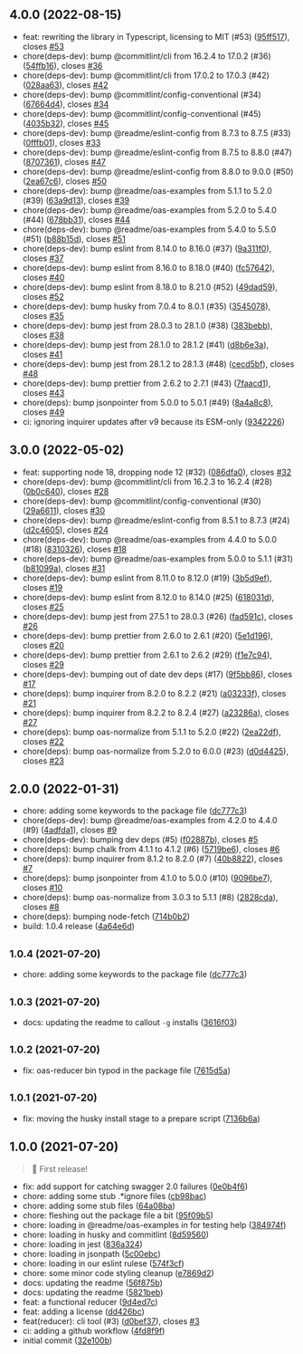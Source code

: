 ## 4.0.0 (2022-08-15)

* feat: rewriting the library in Typescript, licensing to MIT (#53) ([95ff517](https://github.com/readmeio/oas-reducer/commit/95ff517)), closes [#53](https://github.com/readmeio/oas-reducer/issues/53)
* chore(deps-dev): bump @commitlint/cli from 16.2.4 to 17.0.2 (#36) ([54ffb16](https://github.com/readmeio/oas-reducer/commit/54ffb16)), closes [#36](https://github.com/readmeio/oas-reducer/issues/36)
* chore(deps-dev): bump @commitlint/cli from 17.0.2 to 17.0.3 (#42) ([028aa63](https://github.com/readmeio/oas-reducer/commit/028aa63)), closes [#42](https://github.com/readmeio/oas-reducer/issues/42)
* chore(deps-dev): bump @commitlint/config-conventional (#34) ([67664d4](https://github.com/readmeio/oas-reducer/commit/67664d4)), closes [#34](https://github.com/readmeio/oas-reducer/issues/34)
* chore(deps-dev): bump @commitlint/config-conventional (#45) ([4035b32](https://github.com/readmeio/oas-reducer/commit/4035b32)), closes [#45](https://github.com/readmeio/oas-reducer/issues/45)
* chore(deps-dev): bump @readme/eslint-config from 8.7.3 to 8.7.5 (#33) ([0fffb01](https://github.com/readmeio/oas-reducer/commit/0fffb01)), closes [#33](https://github.com/readmeio/oas-reducer/issues/33)
* chore(deps-dev): bump @readme/eslint-config from 8.7.5 to 8.8.0 (#47) ([8707361](https://github.com/readmeio/oas-reducer/commit/8707361)), closes [#47](https://github.com/readmeio/oas-reducer/issues/47)
* chore(deps-dev): bump @readme/eslint-config from 8.8.0 to 9.0.0 (#50) ([2ea67c6](https://github.com/readmeio/oas-reducer/commit/2ea67c6)), closes [#50](https://github.com/readmeio/oas-reducer/issues/50)
* chore(deps-dev): bump @readme/oas-examples from 5.1.1 to 5.2.0 (#39) ([63a9d13](https://github.com/readmeio/oas-reducer/commit/63a9d13)), closes [#39](https://github.com/readmeio/oas-reducer/issues/39)
* chore(deps-dev): bump @readme/oas-examples from 5.2.0 to 5.4.0 (#44) ([678bb31](https://github.com/readmeio/oas-reducer/commit/678bb31)), closes [#44](https://github.com/readmeio/oas-reducer/issues/44)
* chore(deps-dev): bump @readme/oas-examples from 5.4.0 to 5.5.0 (#51) ([b88b15d](https://github.com/readmeio/oas-reducer/commit/b88b15d)), closes [#51](https://github.com/readmeio/oas-reducer/issues/51)
* chore(deps-dev): bump eslint from 8.14.0 to 8.16.0 (#37) ([9a311f0](https://github.com/readmeio/oas-reducer/commit/9a311f0)), closes [#37](https://github.com/readmeio/oas-reducer/issues/37)
* chore(deps-dev): bump eslint from 8.16.0 to 8.18.0 (#40) ([fc57642](https://github.com/readmeio/oas-reducer/commit/fc57642)), closes [#40](https://github.com/readmeio/oas-reducer/issues/40)
* chore(deps-dev): bump eslint from 8.18.0 to 8.21.0 (#52) ([49dad59](https://github.com/readmeio/oas-reducer/commit/49dad59)), closes [#52](https://github.com/readmeio/oas-reducer/issues/52)
* chore(deps-dev): bump husky from 7.0.4 to 8.0.1 (#35) ([3545078](https://github.com/readmeio/oas-reducer/commit/3545078)), closes [#35](https://github.com/readmeio/oas-reducer/issues/35)
* chore(deps-dev): bump jest from 28.0.3 to 28.1.0 (#38) ([383bebb](https://github.com/readmeio/oas-reducer/commit/383bebb)), closes [#38](https://github.com/readmeio/oas-reducer/issues/38)
* chore(deps-dev): bump jest from 28.1.0 to 28.1.2 (#41) ([d8b6e3a](https://github.com/readmeio/oas-reducer/commit/d8b6e3a)), closes [#41](https://github.com/readmeio/oas-reducer/issues/41)
* chore(deps-dev): bump jest from 28.1.2 to 28.1.3 (#48) ([cecd5bf](https://github.com/readmeio/oas-reducer/commit/cecd5bf)), closes [#48](https://github.com/readmeio/oas-reducer/issues/48)
* chore(deps-dev): bump prettier from 2.6.2 to 2.7.1 (#43) ([7faacd1](https://github.com/readmeio/oas-reducer/commit/7faacd1)), closes [#43](https://github.com/readmeio/oas-reducer/issues/43)
* chore(deps): bump jsonpointer from 5.0.0 to 5.0.1 (#49) ([8a4a8c8](https://github.com/readmeio/oas-reducer/commit/8a4a8c8)), closes [#49](https://github.com/readmeio/oas-reducer/issues/49)
* ci: ignoring inquirer updates after v9 because its ESM-only ([9342226](https://github.com/readmeio/oas-reducer/commit/9342226))



## 3.0.0 (2022-05-02)

* feat: supporting node 18, dropping node 12 (#32) ([086dfa0](https://github.com/readmeio/oas-reducer/commit/086dfa0)), closes [#32](https://github.com/readmeio/oas-reducer/issues/32)
* chore(deps-dev): bump @commitlint/cli from 16.2.3 to 16.2.4 (#28) ([0b0c640](https://github.com/readmeio/oas-reducer/commit/0b0c640)), closes [#28](https://github.com/readmeio/oas-reducer/issues/28)
* chore(deps-dev): bump @commitlint/config-conventional (#30) ([29a6611](https://github.com/readmeio/oas-reducer/commit/29a6611)), closes [#30](https://github.com/readmeio/oas-reducer/issues/30)
* chore(deps-dev): bump @readme/eslint-config from 8.5.1 to 8.7.3 (#24) ([d2c4605](https://github.com/readmeio/oas-reducer/commit/d2c4605)), closes [#24](https://github.com/readmeio/oas-reducer/issues/24)
* chore(deps-dev): bump @readme/oas-examples from 4.4.0 to 5.0.0 (#18) ([8310326](https://github.com/readmeio/oas-reducer/commit/8310326)), closes [#18](https://github.com/readmeio/oas-reducer/issues/18)
* chore(deps-dev): bump @readme/oas-examples from 5.0.0 to 5.1.1 (#31) ([b81099a](https://github.com/readmeio/oas-reducer/commit/b81099a)), closes [#31](https://github.com/readmeio/oas-reducer/issues/31)
* chore(deps-dev): bump eslint from 8.11.0 to 8.12.0 (#19) ([3b5d9ef](https://github.com/readmeio/oas-reducer/commit/3b5d9ef)), closes [#19](https://github.com/readmeio/oas-reducer/issues/19)
* chore(deps-dev): bump eslint from 8.12.0 to 8.14.0 (#25) ([618031d](https://github.com/readmeio/oas-reducer/commit/618031d)), closes [#25](https://github.com/readmeio/oas-reducer/issues/25)
* chore(deps-dev): bump jest from 27.5.1 to 28.0.3 (#26) ([fad591c](https://github.com/readmeio/oas-reducer/commit/fad591c)), closes [#26](https://github.com/readmeio/oas-reducer/issues/26)
* chore(deps-dev): bump prettier from 2.6.0 to 2.6.1 (#20) ([5e1d196](https://github.com/readmeio/oas-reducer/commit/5e1d196)), closes [#20](https://github.com/readmeio/oas-reducer/issues/20)
* chore(deps-dev): bump prettier from 2.6.1 to 2.6.2 (#29) ([f1e7c94](https://github.com/readmeio/oas-reducer/commit/f1e7c94)), closes [#29](https://github.com/readmeio/oas-reducer/issues/29)
* chore(deps-dev): bumping out of date dev deps (#17) ([9f5bb86](https://github.com/readmeio/oas-reducer/commit/9f5bb86)), closes [#17](https://github.com/readmeio/oas-reducer/issues/17)
* chore(deps): bump inquirer from 8.2.0 to 8.2.2 (#21) ([a03233f](https://github.com/readmeio/oas-reducer/commit/a03233f)), closes [#21](https://github.com/readmeio/oas-reducer/issues/21)
* chore(deps): bump inquirer from 8.2.2 to 8.2.4 (#27) ([a23286a](https://github.com/readmeio/oas-reducer/commit/a23286a)), closes [#27](https://github.com/readmeio/oas-reducer/issues/27)
* chore(deps): bump oas-normalize from 5.1.1 to 5.2.0 (#22) ([2ea22df](https://github.com/readmeio/oas-reducer/commit/2ea22df)), closes [#22](https://github.com/readmeio/oas-reducer/issues/22)
* chore(deps): bump oas-normalize from 5.2.0 to 6.0.0 (#23) ([d0d4425](https://github.com/readmeio/oas-reducer/commit/d0d4425)), closes [#23](https://github.com/readmeio/oas-reducer/issues/23)



## 2.0.0 (2022-01-31)

* chore: adding some keywords to the package file ([dc777c3](https://github.com/readmeio/oas-reducer/commit/dc777c3))
* chore(deps-dev): bump @readme/oas-examples from 4.2.0 to 4.4.0 (#9) ([4adfda1](https://github.com/readmeio/oas-reducer/commit/4adfda1)), closes [#9](https://github.com/readmeio/oas-reducer/issues/9)
* chore(deps-dev): bumping dev deps (#5) ([f02887b](https://github.com/readmeio/oas-reducer/commit/f02887b)), closes [#5](https://github.com/readmeio/oas-reducer/issues/5)
* chore(deps): bump chalk from 4.1.1 to 4.1.2 (#6) ([5719be6](https://github.com/readmeio/oas-reducer/commit/5719be6)), closes [#6](https://github.com/readmeio/oas-reducer/issues/6)
* chore(deps): bump inquirer from 8.1.2 to 8.2.0 (#7) ([40b8822](https://github.com/readmeio/oas-reducer/commit/40b8822)), closes [#7](https://github.com/readmeio/oas-reducer/issues/7)
* chore(deps): bump jsonpointer from 4.1.0 to 5.0.0 (#10) ([9096be7](https://github.com/readmeio/oas-reducer/commit/9096be7)), closes [#10](https://github.com/readmeio/oas-reducer/issues/10)
* chore(deps): bump oas-normalize from 3.0.3 to 5.1.1 (#8) ([2828cda](https://github.com/readmeio/oas-reducer/commit/2828cda)), closes [#8](https://github.com/readmeio/oas-reducer/issues/8)
* chore(deps): bumping node-fetch ([714b0b2](https://github.com/readmeio/oas-reducer/commit/714b0b2))
* build: 1.0.4 release ([4a64e6d](https://github.com/readmeio/oas-reducer/commit/4a64e6d))



## <small>1.0.4 (2021-07-20)</small>

* chore: adding some keywords to the package file ([dc777c3](https://github.com/readmeio/oas-reducer/commit/dc777c3))



## <small>1.0.3 (2021-07-20)</small>

* docs: updating the readme to callout `-g` installs ([3616f03](https://github.com/readmeio/oas-reducer/commit/3616f03))



## <small>1.0.2 (2021-07-20)</small>

* fix: oas-reducer bin typod in the package file ([7615d5a](https://github.com/readmeio/oas-reducer/commit/7615d5a))



## <small>1.0.1 (2021-07-20)</small>

* fix: moving the husky install stage to a prepare script ([7136b6a](https://github.com/readmeio/oas-reducer/commit/7136b6a))



## 1.0.0 (2021-07-20)

> 🏅 First release!

* fix: add support for catching swagger 2.0 failures ([0e0b4f6](https://github.com/readmeio/oas-reducer/commit/0e0b4f6))
* chore: adding some stub .*ignore files ([cb98bac](https://github.com/readmeio/oas-reducer/commit/cb98bac))
* chore: adding some stub files ([64a08ba](https://github.com/readmeio/oas-reducer/commit/64a08ba))
* chore: fleshing out the package file a bit ([95f09b5](https://github.com/readmeio/oas-reducer/commit/95f09b5))
* chore: loading in @readme/oas-examples in for testing help ([384974f](https://github.com/readmeio/oas-reducer/commit/384974f))
* chore: loading in husky and commitlint ([8d59560](https://github.com/readmeio/oas-reducer/commit/8d59560))
* chore: loading in jest ([836a324](https://github.com/readmeio/oas-reducer/commit/836a324))
* chore: loading in jsonpath ([5c00ebc](https://github.com/readmeio/oas-reducer/commit/5c00ebc))
* chore: loading in our eslint rulese ([574f3cf](https://github.com/readmeio/oas-reducer/commit/574f3cf))
* chore: some minor code styling cleanup ([e7869d2](https://github.com/readmeio/oas-reducer/commit/e7869d2))
* docs: updating the readme ([56f875b](https://github.com/readmeio/oas-reducer/commit/56f875b))
* docs: updating the readme ([5821beb](https://github.com/readmeio/oas-reducer/commit/5821beb))
* feat: a functional reducer ([9d4ed7c](https://github.com/readmeio/oas-reducer/commit/9d4ed7c))
* feat: adding a license ([dd426bc](https://github.com/readmeio/oas-reducer/commit/dd426bc))
* feat(reducer): cli tool (#3) ([d0bef37](https://github.com/readmeio/oas-reducer/commit/d0bef37)), closes [#3](https://github.com/readmeio/oas-reducer/issues/3)
* ci: adding a github workflow ([4fd8f9f](https://github.com/readmeio/oas-reducer/commit/4fd8f9f))
* initial commit ([32e100b](https://github.com/readmeio/oas-reducer/commit/32e100b))



